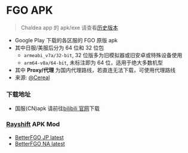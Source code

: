 # FGO APK

> Chaldea app 的 apk/exe 请查看[历史版本](./releases.md)

- Google Play 下载的各区服的 FGO 原版 apk
- 其中日服/美服后分为 64 位和 32 位包
  - `armeabi_v7a/32-bit`, 32 位版多为旧模拟器或旧安卓或特殊设备使用
  - `arm64-v8a/64-bit`, 未标注即为 64 位，适用于绝大多数机型
- 其中 **Proxy/代理** 为国内代理路线，若直连无法下载，可使用代理路线
- 来源: [@Cereal](https://fgo.bigcereal.com)

### 下载地址

- 国服(CN)apk 请前往[bilibili 官网](https://game.bilibili.com/fgo/)下载

<ApkRelease language="zh" />

### [Rayshift](https://rayshift.io) APK Mod

- [BetterFGO JP latest](https://rayshift.io/betterfgo/download/jp)
- [BetterFGO NA latest](https://rayshift.io/betterfgo/download/na)

<script setup>
import ApkRelease from '../../components/ApkRelease.vue'
</script>
